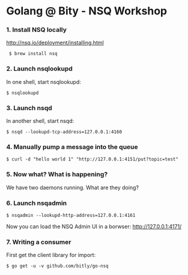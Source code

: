 # Golang @ Bity - NSQ Workshop

### 1. Install NSQ locally

http://nsq.io/deployment/installing.html

` $ brew install nsq`

### 2. Launch nsqlookupd

In one shell, start nsqlookupd:

`$ nsqlookupd`

### 3. Launch nsqd

In another shell, start nsqd:

`$ nsqd --lookupd-tcp-address=127.0.0.1:4160`

### 4. Manually pump a message into the queue

`$ curl -d "hello world 1" "http://127.0.0.1:4151/put?topic=test"`

### 5. Now what? What is happening?

We have two daemons running. What are they doing?

### 6. Launch nsqadmin

`$ nsqadmin --lookupd-http-address=127.0.0.1:4161`

Now you can load the NSQ Admin UI in a borwser: http://127.0.0.1:4171/

### 7. Writing a consumer

First get the client library for import:

`$ go get -u -v github.com/bitly/go-nsq`



